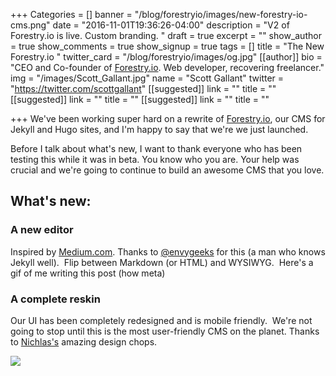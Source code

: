 +++
Categories = []
banner = "/blog/forestryio/images/new-forestry-io-cms.png"
date = "2016-11-01T19:36:26-04:00"
description = "V2  of Forestry.io is live.  Custom branding. "
draft = true
excerpt = ""
show_author = true
show_comments = true
show_signup = true
tags = []
title = "The New Forestry.io "
twitter_card = "/blog/forestryio/images/og.jpg"
[[author]]
bio = "CEO and Co-founder of <a href='https://forestry.io' title='Forestry.io CMS'>Forestry.io</a>. Web developer, recovering freelancer."
img = "/images/Scott_Gallant.jpg"
name = "Scott Gallant"
twitter = "https://twitter.com/scottgallant"
[[suggested]]
link = ""
title = ""
[[suggested]]
link = ""
title = ""
[[suggested]]
link = ""
title = ""

+++
We've been working super hard on a rewrite of [Forestry.io](http://Forestry.io), our CMS for Jekyll and Hugo sites, and I'm happy to say that we're we just launched.

Before I talk about what's new, I want to thank everyone who has been testing this while it was in beta. You know who you are. Your help was crucial and we're going to continue to build an awesome CMS that you love.

## What's new:

### A new editor

Inspired by [Medium.com](http://Medium.com). Thanks to [@envygeeks](https://envygeeks.io/) for this (a man who knows Jekyll well).  Flip between Markdown (or HTML) and WYSIWYG.  Here's a gif of me writing this post (how meta)

### A complete reskin

Our UI has been completely redesigned and is mobile friendly.  We're not going to stop until this is the most user-friendly CMS on the planet. Thanks to [Nichlas's](https://twitter.com/nichlaswa) amazing design chops.

![](/blog/forestryio/images/forestry-io-editor.png)